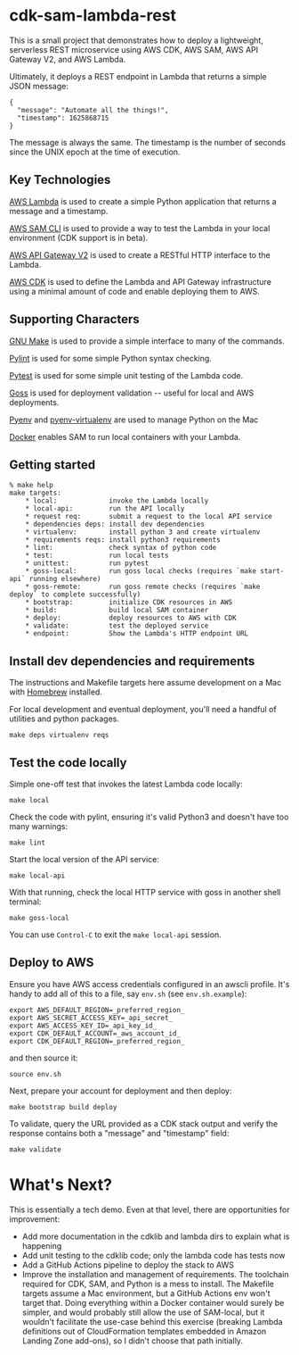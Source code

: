 # cdk-sam-lambda-rest

This is a small project that demonstrates how to deploy a lightweight,
serverless REST microservice using AWS CDK, AWS SAM, AWS API Gateway V2,
and AWS Lambda.

Ultimately, it deploys a REST endpoint in Lambda that returns a simple
JSON message:

    {
      "message": "Automate all the things!",
      "timestamp": 1625868715
    }

The message is always the same. The timestamp is the number of seconds
since the UNIX epoch at the time of execution.


## Key Technologies

[AWS Lambda](https://docs.aws.amazon.com/lambda/latest/dg/python-handler.html)
is used to create a simple Python application that returns a message and a timestamp.

[AWS SAM CLI](https://docs.aws.amazon.com/serverless-application-model/latest/developerguide/serverless-cdk-getting-started.html)
is used to provide a way to test the Lambda in your local environment (CDK support is in beta).

[AWS API Gateway V2](https://docs.aws.amazon.com/apigateway/latest/developerguide/http-api-develop-integrations-lambda.html)
is used to create a RESTful HTTP interface to the Lambda.

[AWS CDK](https://aws.amazon.com/blogs/compute/better-together-aws-sam-and-aws-cdk/)
is used to define the Lambda and API Gateway infrastructure using
a minimal amount of code and enable deploying them to AWS.


## Supporting Characters

[GNU Make](https://www.gnu.org/software/make/manual/) is used to provide a simple interface to many of the commands.

[Pylint](https://pylint.org/) is used for some simple Python syntax checking.

[Pytest](https://pytest.org/) is used for some simple unit testing of the Lambda code.

[Goss](https://goss.rocks/) is used for deployment validation -- useful for local and AWS deployments.

[Pyenv](https://github.com/pyenv/pyenv) and [pyenv-virtualenv](https://github.com/pyenv/pyenv-virtualenv) are used to manage Python on the Mac

[Docker](https://docs.docker.com/get-docker/) enables SAM to run local containers
with your Lambda.


## Getting started

```
% make help
make targets:
    * local:             invoke the Lambda locally
    * local-api:         run the API locally
    * request req:       submit a request to the local API service
    * dependencies deps: install dev dependencies
    * virtualenv:        install python 3 and create virtualenv
    * requirements reqs: install python3 requirements
    * lint:              check syntax of python code
    * test:              run local tests
    * unittest:          run pytest
    * goss-local:        run goss local checks (requires `make start-api` running elsewhere)
    * goss-remote:       run goss remote checks (requires `make deploy` to complete successfully)
    * bootstrap:         initialize CDK resources in AWS
    * build:             build local SAM container
    * deploy:            deploy resources to AWS with CDK
    * validate:          test the deployed service
    * endpoint:          Show the Lambda's HTTP endpoint URL
```

## Install dev dependencies and requirements

The instructions and Makefile targets here assume development
on a Mac with [Homebrew](https://brew.sh) installed.

For local development and eventual deployment, you'll need a handful
of utilities and python packages.

    make deps virtualenv reqs


## Test the code locally

Simple one-off test that invokes the latest Lambda code locally:

    make local

Check the code with pylint, ensuring it's valid Python3 and doesn't
have too many warnings:

    make lint

Start the local version of the API service:

    make local-api

With that running, check the local HTTP service with goss in another
shell terminal:

    make goss-local

You can use `Control-C` to exit the `make local-api` session.


## Deploy to AWS

Ensure you have AWS access credentials configured in an awscli profile.
It's handy to add all of this to a file, say `env.sh` (see `env.sh.example`):

    export AWS_DEFAULT_REGION=_preferred_region_
    export AWS_SECRET_ACCESS_KEY=_api_secret_
    export AWS_ACCESS_KEY_ID=_api_key_id_
    export CDK_DEFAULT_ACCOUNT=_aws_account_id_
    export CDK_DEFAULT_REGION=_preferred_region_

and then source it:

    source env.sh

Next, prepare your account for deployment and then deploy:

    make bootstrap build deploy

To validate, query the URL provided as a CDK stack output
and verify the response contains both a "message" and "timestamp" field:

    make validate


# What's Next?

This is essentially a tech demo. Even at that level, there are opportunities
for improvement:

* Add more documentation in the cdklib and lambda dirs to explain
  what is happening
* Add unit testing to the cdklib code; only the lambda code has tests now
* Add a GitHub Actions pipeline to deploy the stack to AWS
* Improve the installation and management of requirements.
  The toolchain required for CDK, SAM, and Python is a mess to install.
  The Makefile targets assume a Mac environment, but a GitHub Actions
  env won't target that. Doing everything within a Docker container
  would surely be simpler, and would probably still allow the use
  of SAM-local, but it wouldn't facilitate the use-case behind this
  exercise (breaking Lambda definitions out of CloudFormation templates
  embedded in Amazon Landing Zone add-ons), so I didn't choose that
  path initially.
